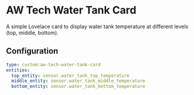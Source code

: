 # AW Tech Water Tank Card

A simple Lovelace card to display water tank temperature at different levels (top, middle, bottom).

## Configuration

```yaml
type: custom:aw-tech-water-tank-card
entities:
  top_entity: sensor.water_tank_top_temperature
  middle_entity: sensor.water_tank_middle_temperature
  bottom_entity: sensor.water_tank_bottom_temperature
```
